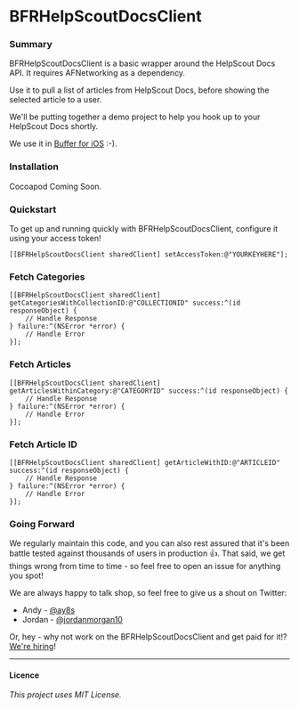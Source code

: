 # BFRHelpScoutDocsClient

### Summary
BFRHelpScoutDocsClient is a basic wrapper around the HelpScout Docs API. It requires AFNetworking as a dependency. 

Use it to pull a list of articles from HelpScout Docs, before showing the selected article to a user.

We'll be putting together a demo project to help you hook up to your HelpScout Docs shortly.

We use it in [Buffer for iOS](https://itunes.apple.com/us/app/buffer-for-twitter-pinterest/id490474324?mt=8) :-).

### Installation
Cocoapod Coming Soon.


### Quickstart
To get up and running quickly with BFRHelpScoutDocsClient, configure it using your access token!
```objc
[[BFRHelpScoutDocsClient sharedClient] setAccessToken:@"YOURKEYHERE"];
```

### Fetch Categories
```objc
[[BFRHelpScoutDocsClient sharedClient] getCategoriesWithCollectionID:@"COLLECTIONID" success:^(id responseObject) {
    // Handle Response
} failure:^(NSError *error) {
    // Handle Error
}];
```

### Fetch Articles
```objc
[[BFRHelpScoutDocsClient sharedClient] getArticlesWithinCategory:@"CATEGORYID" success:^(id responseObject) {
    // Handle Response
} failure:^(NSError *error) {
    // Handle Error
}];
```

### Fetch Article ID
```objc
[[BFRHelpScoutDocsClient sharedClient] getArticleWithID:@"ARTICLEID" success:^(id responseObject) {
    // Handle Response
} failure:^(NSError *error) {
    // Handle Error
}];
```

### Going Forward
We regularly maintain this code, and you can also rest assured that it's been battle tested against thousands of users in production 👍. That said, we get things wrong from time to time - so feel free to open an issue for anything you spot!

We are always happy to talk shop, so feel free to give us a shout on Twitter:

+ Andy - [@ay8s](http://www.twitter.com/ay8s)
+ Jordan - [@jordanmorgan10](http://www.twitter.com/jordanmorgan10)

Or, hey - why not work on the BFRHelpScoutDocsClient and get paid for it!? [We're hiring](http://www.buffer.com/journey)!

- - -
#### Licence
_This project uses MIT License._
